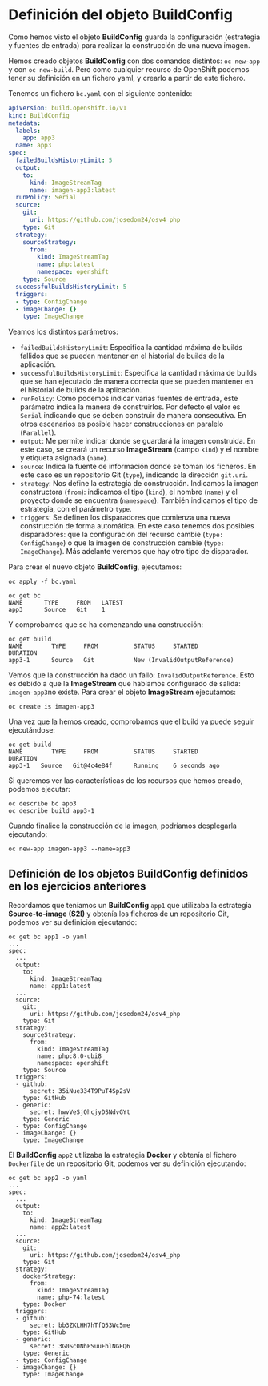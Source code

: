 # Definición del objeto BuildConfig

Como hemos visto el objeto **BuildConfig** guarda la configuración (estrategia y fuentes de entrada) para realizar la construcción de una nueva imagen.

Hemos creado objetos **BuildConfig** con dos comandos distintos: `oc new-app` y con `oc new-build`. Pero como cualquier recurso de OpenShift podemos tener su definición en un fichero yaml, y crearlo a partir de este fichero.

Tenemos un fichero `bc.yaml` con el siguiente contenido:

```yaml
apiVersion: build.openshift.io/v1
kind: BuildConfig
metadata:
  labels:
    app: app3
  name: app3
spec:
  failedBuildsHistoryLimit: 5
  output:
    to:
      kind: ImageStreamTag
      name: imagen-app3:latest
  runPolicy: Serial
  source:
    git:
      uri: https://github.com/josedom24/osv4_php
    type: Git
  strategy:
    sourceStrategy:
      from:
        kind: ImageStreamTag
        name: php:latest
        namespace: openshift
    type: Source
  successfulBuildsHistoryLimit: 5
  triggers:
  - type: ConfigChange
  - imageChange: {}
    type: ImageChange
```

Veamos los distintos parámetros:

* `failedBuildsHistoryLimit`: Especifica la cantidad máxima de builds fallidos que se pueden mantener en el historial de builds de la aplicación.
* `successfulBuildsHistoryLimit`: Especifica la cantidad máxima de builds que se han ejecutado de manera correcta que se pueden mantener en el historial de builds de la aplicación.
* `runPolicy`: Como podemos indicar varias fuentes de entrada, este parámetro indica la manera de construirlos. Por defecto el valor es `Serial` indicando que se deben construir de manera consecutiva. En otros escenarios es posible hacer construcciones en paralelo (`Parallel`).
* `output`: Me permite indicar donde se guardará la imagen construida. En este caso, se creará un recurso **ImageStream** (campo `kind`) y el nombre y etiqueta asignada (`name`).
* `source`: Indica la fuente de información donde se toman los ficheros. En este caso es un repositorio Git (`type`), indicando la dirección `git.uri`.
* `strategy`: Nos define la estrategia de construcción. Indicamos la imagen constructora (`from`): indicamos el tipo (`kind`), el nombre (`name`) y el proyecto donde se encuentra (`namespace`). También indicamos el tipo de estrategia, con el parámetro `type`.
* `triggers`: Se definen los disparadores que comienza una nueva construcción de forma automática. En este caso tenemos dos posibles disparadores: que la configuración del recurso cambie (`type: ConfigChange`) o que la imagen de construcción cambie (`type: ImageChange`). Más adelante veremos que hay otro tipo de disparador.

Para crear el nuevo objeto **BuildConfig**, ejecutamos:

    oc apply -f bc.yaml 

    oc get bc
    NAME      TYPE     FROM   LATEST
    app3      Source   Git    1

Y comprobamos que se ha comenzando una construcción:

    oc get build
    NAME        TYPE     FROM          STATUS     STARTED             DURATION
    app3-1      Source   Git           New (InvalidOutputReference)

Vemos que la construcción ha dado un fallo: `InvalidOutputReference`. Esto es debido a que la **ImageStream** que habíamos configurado de salida: `imagen-app3`no existe. Para crear el objeto **ImageStream** ejecutamos:

    oc create is imagen-app3

Una vez que la hemos creado, comprobamos que el build ya puede seguir ejecutándose:

    oc get build
    NAME        TYPE     FROM          STATUS     STARTED             DURATION
    app3-1   Source   Git@4c4e84f      Running    6 seconds ago

Si queremos ver las características de los recursos que hemos creado, podemos ejecutar:

    oc describe bc app3
    oc describe build app3-1

Cuando finalice la construcción de la imagen, podríamos desplegarla ejecutando:

    oc new-app imagen-app3 --name=app3

## Definición de los objetos BuildConfig definidos en los ejercicios anteriores

Recordamos que teníamos un **BuildConfig** `app1` que utilizaba la estrategia **Source-to-image (S2I)** y obtenía los ficheros de un repositorio Git, podemos ver su definición ejecutando:

    oc get bc app1 -o yaml
    ...    
    spec:
      ...
      output:
        to:
          kind: ImageStreamTag
          name: app1:latest
      ...
      source:
        git:
          uri: https://github.com/josedom24/osv4_php
        type: Git
      strategy:
        sourceStrategy:
          from:
            kind: ImageStreamTag
            name: php:8.0-ubi8
            namespace: openshift
        type: Source
      triggers:
      - github:
          secret: 35iNue334T9PuT4Sp2sV
        type: GitHub
      - generic:
          secret: hwvVeSjQhcjyDSNdvGYt
        type: Generic
      - type: ConfigChange
      - imageChange: {}
        type: ImageChange

El **BuildConfig** `app2` utilizaba la estrategia **Docker** y obtenía el fichero `Dockerfile` de un repositorio Git, podemos ver su definición ejecutando:

    oc get bc app2 -o yaml
    ...
    spec:
      ...
      output:
        to:
          kind: ImageStreamTag
          name: app2:latest
      ...
      source:
        git:
          uri: https://github.com/josedom24/osv4_php
        type: Git
      strategy:
        dockerStrategy:
          from:
            kind: ImageStreamTag
            name: php-74:latest
        type: Docker
      triggers:
      - github:
          secret: bb3ZKLHH7hTfQ53Wc5me
        type: GitHub
      - generic:
          secret: 3G0Sc0NhPSuuFhlNGEQ6
        type: Generic
      - type: ConfigChange
      - imageChange: {}
        type: ImageChange
